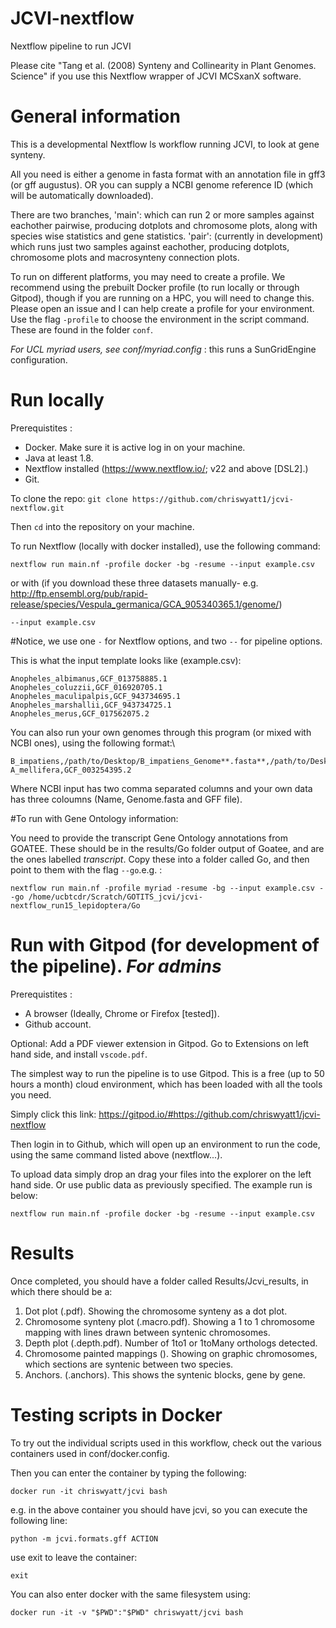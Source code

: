 # JCVI-nextflow 

Nextflow pipeline to run JCVI

Please cite "Tang et al. (2008) Synteny and Collinearity in Plant Genomes. Science" if you use this Nextflow wrapper of JCVI MCSxanX software.

# General information

This is a developmental Nextflow ls workflow running JCVI, to look at gene synteny. 

All you need is either a genome in fasta format with an annotation file in gff3 (or gff augustus). OR you can supply a NCBI genome reference ID (which will be automatically downloaded).

There are two branches, 
'main': which can run 2 or more samples against eachother pairwise, producing dotplots and chromosome plots, along with species wise statistics and gene statistics.
'pair': (currently in development) which runs just two samples against eachother, producing dotplots, chromosome plots and macrosynteny connection plots.



To run on different platforms, you may need to create a profile. We recommend using the prebuilt Docker profile (to run locally or through Gitpod), though if you are running on a HPC, you will need to change this. Please open an issue and I can help create a profile for your environment. Use the flag `-profile` to choose the environment in the script command. These are found in the folder `conf`.

*For UCL myriad users, see conf/myriad.config* : this runs a SunGridEngine configuration.

# Run locally

Prerequistites : 
- Docker. Make sure it is active log in on your machine.
- Java at least 1.8.
- Nextflow installed (https://www.nextflow.io/; v22 and above [DSL2].)
- Git.

To clone the repo: `git clone https://github.com/chriswyatt1/jcvi-nextflow.git`

Then `cd` into the repository on your machine.

To run Nextflow (locally with docker installed), use the following command:

`nextflow run main.nf -profile docker -bg -resume --input example.csv`


or with (if you download these three datasets manually- e.g. http://ftp.ensembl.org/pub/rapid-release/species/Vespula_germanica/GCA_905340365.1/genome/)

`--input example.csv`

#Notice, we use one `-` for Nextflow options, and two `--` for pipeline options.

This is what the input template looks like (example.csv):

```
Anopheles_albimanus,GCF_013758885.1
Anopheles_coluzzii,GCF_016920705.1
Anopheles_maculipalpis,GCF_943734695.1
Anopheles_marshallii,GCF_943734725.1
Anopheles_merus,GCF_017562075.2
```

You can also run your own genomes through this program (or mixed with NCBI ones), using the following format:\

```
B_impatiens,/path/to/Desktop/B_impatiens_Genome**.fasta**,/path/to/Desktop/B_impatiens**.gff**
A_mellifera,GCF_003254395.2
```

Where NCBI input has two comma separated columns and your own data has three coloumns (Name, Genome.fasta and GFF file).

#To run with Gene Ontology information:

You need to provide the transcript Gene Ontology annotations from GOATEE. These should be in the results/Go folder output of Goatee, and are the ones labelled *transcript*.
Copy these into a folder called Go, and then point to them with the flag `--go`.e.g. :
 
`nextflow run main.nf -profile myriad -resume -bg --input example.csv --go /home/ucbtcdr/Scratch/GOTITS_jcvi/jcvi-nextflow_run15_lepidoptera/Go`



# Run with Gitpod (for development of the pipeline). *For admins*

Prerequistites : 
- A browser (Ideally, Chrome or Firefox \[tested\]).
- Github account.

Optional: Add a PDF viewer extension in Gitpod. Go to Extensions on left hand side, and install `vscode.pdf`. 

The simplest way to run the pipeline is to use Gitpod. This is a free (up to 50 hours a month) cloud environment, which has been loaded with all the tools you need.

Simply click this link: https://gitpod.io/#https://github.com/chriswyatt1/jcvi-nextflow

Then login in to Github, which will open up an environment to run the code, using the same command listed above (nextflow...).

To upload data simply drop an drag your files into the explorer on the left hand side. Or use public data as previously specified. The example run is below:

`nextflow run main.nf -profile docker -bg -resume --input example.csv`

# Results

Once completed, you should have a folder called Results/Jcvi_results, in which there should be a:

1. Dot plot (<Species1><Species2>.pdf). Showing the chromosome synteny as a dot plot.
2. Chromosome synteny plot (<Species1><Species2>.macro.pdf). Showing a 1 to 1 chromosome mapping with lines drawn between syntenic chromosomes.
3. Depth plot (<Species1><Species2>.depth.pdf). Number of 1to1 or 1toMany orthologs detected.
4. Chromosome painted mappings (). Showing on graphic chromosomes, which sections are syntenic between two species.
5. Anchors. (<Species1><Species2>.anchors). This shows the syntenic blocks, gene by gene.


# Testing scripts in Docker 

To try out the individual scripts used in this workflow, check out the various containers used in conf/docker.config.

Then you can enter the container by typing the following:

`docker run -it chriswyatt/jcvi bash`

e.g. in the above container you should have jcvi, so you can execute the following line:

`python -m jcvi.formats.gff ACTION`

use exit to leave the container:

`exit`

You can also enter docker with the same filesystem using:

`docker run -it -v "$PWD":"$PWD" chriswyatt/jcvi bash`
